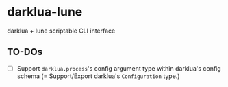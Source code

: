 # darklua-lune
darklua + lune scriptable CLI interface

## TO-DOs
- [ ] Support `darklua.process`'s config argument type within darklua's config schema (= Support/Export darklua's `Configuration` type.)

